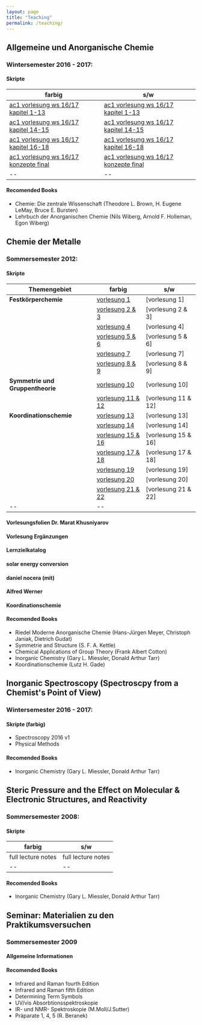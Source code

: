 ```yaml
---
layout: page
title: "Teaching"
permalink: /teaching/
---
```



## Allgemeine und Anorganische Chemie

### Wintersemester 2016 - 2017: 

#### Skripte

| farbig | s/w |
|-----------------|-------------|
| [ac1 vorlesung ws 16/17 kapitel 1-13](https://faubox.rrze.uni-erlangen.de/dl/fiHWuiUBano5t7TXLvcEzPiS/AC1_1617__Chemie_Teil3_13_2_1_bunt.pdf?inline) | [ac1 vorlesung ws 16/17 kapitel 1-13](https://faubox.rrze.uni-erlangen.de/dl/fiUfMtqxBSebxPNJE2omPF3k/AC1_1617__Chemie_Teil3_13_2_1_schwarzweiss.pdf?inline) |
| [ac1 vorlesung ws 16/17 kapitel 14-15](https://faubox.rrze.uni-erlangen.de/dl/fiKHMgUnrXX28Dap4jBncnvU/AC1_1617__Chemie_Teil2_15_14_bunt.pdf?inline) | [ac1 vorlesung ws 16/17 kapitel 14-15](https://faubox.rrze.uni-erlangen.de/dl/fiHWuiUBano5t7TXLvcEzPiS/AC1_1617__Chemie_Teil3_13_2_1_bunt.pdf?inline) |
| [ac1 vorlesung ws 16/17 kapitel 16-18](https://faubox.rrze.uni-erlangen.de/dl/fiY7ry6DpV1yZWmBF6pTMWow/AC1_1617__Chemie_Teil1_18_17_16_v1_bunt.pdf?inline) | [ac1 vorlesung ws 16/17 kapitel 16-18](https://faubox.rrze.uni-erlangen.de/dl/fi7o4bEqSRtU9jAX5eRebE9Z/AC1_1617_Chemie_Teil1_18_17_16_v1_schwarzweiss.pdf?inline) |
| [ac1 vorlesung ws 16/17 konzepte final](https://faubox.rrze.uni-erlangen.de/dl/fiGPzDjjiKMXKEnRWXNCoo4Y/AC1_1617_Konzepte_v1_bunt.pdf?inline) | [ac1 vorlesung ws 16/17 konzepte final](https://faubox.rrze.uni-erlangen.de/dl/fi6rp9NBRtik8JGDQPgh7KuN/AC1_1617__Konzepte_final_schwarzweiss.pdf?inline) |
|--|--|


#### Recomended Books

- Chemie: Die zentrale Wissenschaft (Theodore L. Brown,‎ H. Eugene LeMay,‎ Bruce E. Bursten)
- Lehrbuch der Anorganischen Chemie (Nils Wiberg, Arnold F. Holleman,‎ Egon Wiberg)


## Chemie der Metalle

### Sommersemester 2012: 

#### Skripte

| Themengebiet | farbig | s/w |
|-------------|--------|-----|
|**Festkörperchemie** | [vorlesung 1](https://faubox.rrze.uni-erlangen.de/dl/fiA21guK1cPaALFkuBCXwNme/ChemieDerMetalle_Vorl_1-0_farbig.pdf?inline) | [vorlesung 1] |
| | [vorlesung 2 & 3](https://faubox.rrze.uni-erlangen.de/dl/fiDCFSGY4Mz3dsPXSmVhqKrY/ChemieDerMetalle_Vorl_2-3_farbig.pdf?inline) | [vorlesung 2 & 3] |
| | [vorlesung 4](https://faubox.rrze.uni-erlangen.de/dl/fiD5rCYwA6AFdygPtDA26g3W/ChemieDerMetalle_Vorl_4-0_farbig.pdf?inline) | [vorlesung 4] |
| | [vorlesung 5 & 6](https://faubox.rrze.uni-erlangen.de/dl/fi9XiZfrrwRknQydZbCdAvZ2/ChemieDerMetalle_Vorl_5-6_farbig.pdf?inline) | [vorlesung 5 & 6] |
| | [vorlesung 7](https://faubox.rrze.uni-erlangen.de/dl/fiY8zPCeg9EVqhiwgyS3LBxm/ChemieDerMetalle_Vorl_7-0_farbig.pdf?inline) | [vorlesung 7] |
| | [vorlesung 8 & 9](https://faubox.rrze.uni-erlangen.de/dl/fiVNowvME4GNMWrREFqreevE/ChemieDerMetalle_Vorl_8-9_farbig.pdf?inline) | [vorlesung 8 & 9] |
|**Symmetrie und Gruppentheorie** | [vorlesung 10](https://faubox.rrze.uni-erlangen.de/dl/fiVX3d9A5c3GrzthHVbeMTnK/ChemieDerMetalle_Vorl_10-0farbig.pdf?inline) | [vorlesung 10] |
| | [vorlesung 11 & 12](https://faubox.rrze.uni-erlangen.de/dl/fiejfbuiGFAJ4hw2QFENyMP/ChemieDerMetalle_Vorl_11-12_farbig.pdf?inline) | [vorlesung 11 & 12] |
|**Koordinationschemie** | [vorlesung 13](https://faubox.rrze.uni-erlangen.de/dl/fi4CtLM9kmyz5je7i15B8Pmy/ChemieDerMetalle_Vorl_13-0_farbig.pdf?inline) | [vorlesung 13] |
| | [vorlesung 14](https://faubox.rrze.uni-erlangen.de/dl/fiNDyAdoDtR2z3SRx4RL4j5w/ChemieDerMetalle_Vorl_14-0_farbig.pdf?inline) | [vorlesung 14] |
| | [vorlesung 15 & 16](https://faubox.rrze.uni-erlangen.de/dl/fiNbDs4Hc8oAe8taGWqBm96f/ChemieDerMetalle_Vorl_15-16_farbig.pdf?inline) | [vorlesung 15 & 16] |
| | [vorlesung 17 & 18](https://faubox.rrze.uni-erlangen.de/dl/fiFCqZQxnbfYLVyiCrjkvWYz/ChemieDerMetalle_Vorl_17-18_farbig.pdf?inline) | [vorlesung 17 & 18] |
| | [vorlesung 19](https://faubox.rrze.uni-erlangen.de/dl/fiYbg5jytJmvknVgWc2WfZ1V/ChemieDerMetalle_Vorl_19-0_farbig.pdf?inline) | [vorlesung 19] |
| | [vorlesung 20](https://faubox.rrze.uni-erlangen.de/dl/fiXaSbmkDeaKWAm4BF6ZobWV/ChemieDerMetalle_Vorl_20-0_farbig.pdf?inline) | [vorlesung 20] |
| | [vorlesung 21 & 22](https://faubox.rrze.uni-erlangen.de/dl/fiJ78DtRbDVTZHMTrGWJtQEG/ChemieDerMetalle_Vorl_21-22_farbig.pdf?inline) | [vorlesung 21 & 22] |
|--|--|


#### Vorlesungsfolien Dr. Marat Khusniyarov

#### Vorlesung Ergänzungen

#### Lernzielkatalog

#### solar energy conversion

#### daniel nocera (mit)
	
#### Alfred Werner

#### Koordinationschemie

#### Recomended Books

- Riedel Moderne Anorganische Chemie (Hans-Jürgen Meyer,‎ Christoph Janiak,‎ Dietrich Gudat)
- Symmetrie and Structure (S. F. A. Kettle)
- Chemical Applications of Group Theory (Frank Albert Cotton)
- Inorganic Chemistry (Gary L. Miessler, Donald Arthur Tarr)
- Koordinationschemie (Lutz H. Gade)

## Inorganic Spectroscopy (Spectroscpy from a Chemist's Point of View)

### Wintersemester 2016 - 2017: 

#### Skripte (farbig)

- Spectroscopy 2016 v1
- Physical Methods

#### Recomended Books

- Inorganic Chemistry (Gary L. Miessler, Donald Arthur Tarr)


##  Steric Pressure and the Effect on Molecular & Electronic Structures, and Reactivity

### Sommersemester 2008: 

#### Skripte 

| farbig | s/w |
|-----------------|-------------|
| full lecture notes | full lecture notes |
|--|--|

#### Recomended Books

- Inorganic Chemistry (Gary L. Miessler, Donald Arthur Tarr)

## Seminar: Materialien zu den Praktikumsversuchen

### Sommersemester 2009

#### Allgemeine Informationen

#### Recomended Books
- Infrared and Raman fourth Edition
- Infrared and Raman fifth Edition
- Determining Term Symbols
- UV/vis Absorbtionsspektroskopie
- IR- und NMR- Spektroskopie (M.Moll/J.Sutter)
- Präparate 1, 4, 5 (R. Beranek)



